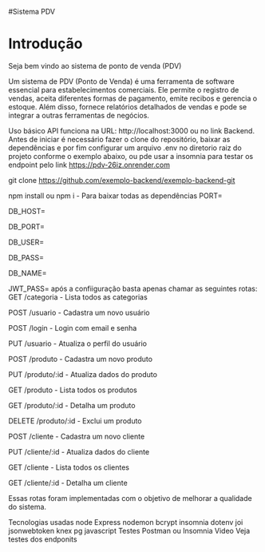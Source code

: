 #Sistema PDV

<h1>Introdução</h1>
Seja bem vindo ao sistema de ponto de venda (PDV)

Um sistema de PDV (Ponto de Venda) é uma ferramenta de software essencial para estabelecimentos comerciais. Ele permite o registro de vendas, aceita diferentes formas de pagamento, emite recibos e gerencia o estoque. Além disso, fornece relatórios detalhados de vendas e pode se integrar a outras ferramentas de negócios.

Uso básico
API funciona na URL: http://localhost:3000 ou no link Backend. Antes de iniciar é necessário fazer o clone do repositório, baixar as dependências e por fim configurar um arquivo .env no diretorio raiz do projeto conforme o exemplo abaixo, ou pde usar a insomnia para testar os endpoint pelo link https://pdv-26iz.onrender.com

<lr>git clone https://github.com/exemplo-backend/exemplo-backend-git

npm install ou npm i - Para baixar todas as dependências</lr>
PORT=

DB_HOST= 

DB_PORT=

DB_USER=

DB_PASS=

DB_NAME=

JWT_PASS=
após a confiiguração basta apenas chamar as seguintes rotas:
GET /categoria - Lista todos as categorias

POST /usuario - Cadastra um novo usuário

POST /login - Login com email e senha

PUT /usuario - Atualiza o perfil do usuário

POST /produto - Cadastra um novo produto

PUT /produto/:id - Atualiza dados do produto

GET /produto - Lista todos os produtos

GET /produto/:id - Detalha um produto

DELETE /produto/:id - Exclui um produto

POST /cliente - Cadastra um novo cliente

PUT /cliente/:id - Atualiza dados do cliente

GET /cliente - Lista todos os clientes

GET /cliente/:id - Detalha um cliente

Essas rotas foram implementadas com o objetivo de melhorar a qualidade do sistema.

Tecnologias usadas
node
Express
nodemon
bcrypt
insomnia
dotenv
joi
jsonwebtoken
knex
pg
javascript
Testes
Postman ou Insomnia
Video
Veja testes dos endponits
